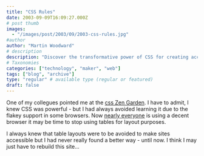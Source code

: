 ```yaml
---
title: "CSS Rules"
date: 2003-09-09T16:09:27.000Z
# post thumb
images:
  - "/images/post/2003/09/2003-css-rules.jpg"
#author
author: "Martin Woodward"
# description
description: "Discover the transformative power of CSS for creating accessible layouts as I consider rebuilding my site beyond outdated table designs."
# Taxonomies
categories: ["technology", "maker", "web"]
tags: ["blog", "archive"]
type: "regular" # available type (regular or featured)
draft: false
---
```

One of my collegues pointed me at the [css Zen Garden](http://www.csszengarden.com/).  I have to admit, I knew CSS was powerful - but I had always avoided learning it due to the flakey support in some browsers.  Now [nearly everyone](http://www.google.com/press/zeitgeist.html) is using a decent browser it may be time to stop using tables for layout purposes.

I always knew that table layouts were to be avoided to make sites accessible but I had never really found a better way - until now.  I think I may just have to rebuild this site...